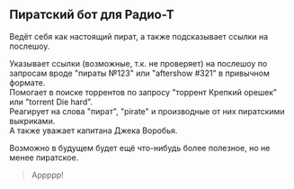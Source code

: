 ## Пиратский бот для Радио-Т
Ведёт себя как настоящий пират, а также подсказывает ссылки на послешоу.

Указывает ссылки (возможные, т.к. не проверяет) на послешоу по запросам вроде "пираты №123" или "aftershow #321" в привычном формате.  
Помогает в поиске торрентов по запросу "торрент Крепкий орешек" или "torrent Die hard".  
Реагирует на слова "пират", "pirate" и производные от них пиратскими выкриками.  
А также уважает капитана Джека Воробья.

Возможно в будущем будет ещё что-нибудь более полезное, но не менее пиратское.
> Аррррр!